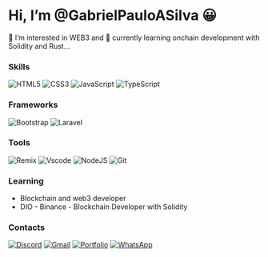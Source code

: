# Hi, I’m @GabrielPauloASilva &#128512;
👀 I’m interested in WEB3 and 🌱 currently learning  onchain development with Solidity and Rust...

### Skills
![HTML5](https://img.shields.io/badge/HTML5-E34F26?style=for-the-badge&logo=html5&logoColor=white) ![CSS3](https://img.shields.io/badge/CSS3-1572B6?style=for-the-badge&logo=css3&logoColor=white) 
![JavaScript](https://img.shields.io/badge/JavaScript-F7DF1E?style=for-the-badge&logo=javascript&logoColor=black) 	![TypeScript](https://img.shields.io/badge/TypeScript-007ACC?style=for-the-badge&logo=typescript&logoColor=white)


### Frameworks 
![Bootstrap](https://img.shields.io/badge/-boostrap-FFF?style=for-the-badge&logo=bootstrap&labelColor=FFF) ![Laravel](https://img.shields.io/badge/laravel-%23FF2D20.svg?style=for-the-badge&logo=laravel&logoColor=white)

### Tools
![Remix](https://img.shields.io/badge/remix-%23000.svg?style=for-the-badge&logo=remix&logoColor=white) ![Vscode](https://img.shields.io/badge/Vscode-007ACC?style=for-the-badge&logo=visual-studio-code&logoColor=white) ![NodeJS](https://img.shields.io/badge/node.js-6DA55F?style=for-the-badge&logo=node.js&logoColor=white) ![Git](https://img.shields.io/badge/GIT-E44C30?style=for-the-badge&logo=git&logoColor=white)

### Learning
- Blockchain and web3 developer
- DIO - Binance - Blockchain Developer with Solidity

### Contacts
[![Discord](https://img.shields.io/badge/Discord-7289DA?style=for-the-badge&logo=discord&logoColor=white)](https://discord.com/channels/@gabrielpaulo0054/) [![Gmail](https://img.shields.io/badge/Gmail-333333?style=for-the-badge&logo=gmail&logoColor=red)](mailto:gabriel310398@gmail.com) [![Portfolio](https://img.shields.io/badge/Portfolio-FF5722?style=for-the-badge&logo=todoist&logoColor=white)](https://gabrielpauloasilva.github.io/gabrielpaulo.github.io/) [![WhatsApp](https://img.shields.io/badge/WhatsApp-25D366?style=for-the-badge&logo=whatsapp&logoColor=white)](https://wa.me/5519971560721)
<!---
GabrielPauloASilva/GabrielPauloASilva is a ✨ special ✨ repository because its `README.md` (this file) appears on your GitHub profile.
You can click the Preview link to take a look at your changes.
--->
